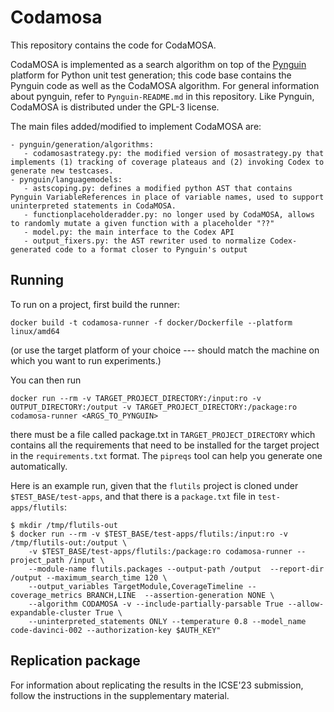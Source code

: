 # Codamosa

This repository contains the code for CodaMOSA. 

CodaMOSA is implemented as a search algorithm on top of the [Pynguin](https://github.com/se2p/pynguin) platform for Python unit test generation; this code base contains the Pynguin code as well as the CodaMOSA algorithm. For general information about pynguin, refer to `Pynguin-README.md` in this repository. Like Pynguin, CodaMOSA is distributed under the GPL-3 license. 

The main files added/modified to implement CodaMOSA are:
```
- pynguin/generation/algorithms:
   - codamosastrategy.py: the modified version of mosastrategy.py that implements (1) tracking of coverage plateaus and (2) invoking Codex to generate new testcases. 
- pynguin/languagemodels: 
   - astscoping.py: defines a modified python AST that contains Pynguin VariableReferences in place of variable names, used to support uninterpreted statements in CodaMOSA. 
   - functionplaceholderadder.py: no longer used by CodaMOSA, allows to randomly mutate a given function with a placeholder "??"
   - model.py: the main interface to the Codex API
   - output_fixers.py: the AST rewriter used to normalize Codex-generated code to a format closer to Pynguin's output
```

## Running

To run on a project, first build the runner:
```
docker build -t codamosa-runner -f docker/Dockerfile --platform linux/amd64
```
(or use the target platform of your choice --- should match the machine on which you want to run experiments.)


You can then run 
```
docker run --rm -v TARGET_PROJECT_DIRECTORY:/input:ro -v OUTPUT_DIRECTORY:/output -v TARGET_PROJECT_DIRECTORY:/package:ro codamosa-runner <ARGS_TO_PYNGUIN> 
```
there must be a file called package.txt in `TARGET_PROJECT_DIRECTORY` which contains all the requirements that need to be installed for the target project in the `requirements.txt` format. The `pipreqs` tool can help you generate one automatically. 

Here is an example run, given that the `flutils` project is cloned under `$TEST_BASE/test-apps`, and that there is a `package.txt` file in `test-apps/flutils`:
```
$ mkdir /tmp/flutils-out
$ docker run --rm -v $TEST_BASE/test-apps/flutils:/input:ro -v /tmp/flutils-out:/output \
    -v $TEST_BASE/test-apps/flutils:/package:ro codamosa-runner --project_path /input \
    --module-name flutils.packages --output-path /output  --report-dir /output --maximum_search_time 120 \
    --output_variables TargetModule,CoverageTimeline --coverage_metrics BRANCH,LINE  --assertion-generation NONE \
    --algorithm CODAMOSA -v --include-partially-parsable True --allow-expandable-cluster True \
    --uninterpreted_statements ONLY --temperature 0.8 --model_name code-davinci-002 --authorization-key $AUTH_KEY"
```

## Replication package

For information about replicating the results in the ICSE'23 submission, follow the instructions in the supplementary material.

